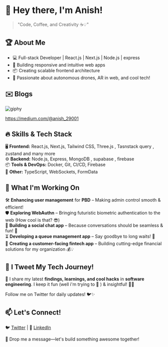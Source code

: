 # 🚀 Hey there, I'm Anish! 

> "Code, Coffee, and Creativity ☕💡"
## 🏆 About Me

- 💻 Full-stack Developer | React.js | Next.js | Node.js | express
- 🎨 Building responsive and intuitive web apps
- 📦 Creating scalable frontend architecture
- 🚀 Passionate about autonomous drones, AR in web, and cool tech!
## ✉️ Blogs

![giphy](https://github.com/user-attachments/assets/8cc0cee9-a2c8-421a-b198-cf0d0acfb014)

https://medium.com/@anish_29001
## 🔥 Skills & Tech Stack

🖥️ **Frontend:** React.js, Next.js, Tailwind CSS, Three.js , Tasnstack query , zustand and many more<br>
⚙️ **Backend:** Node.js, Express, MongoDB , supabase , firebase<br>
📦 **Tools & DevOps:** Docker, Git, CI/CD, Firebase<br>
📱 **Other:** TypeScript, WebSockets, FormData


## 🎯 What I'm Working On

🛠️ **Enhancing user management** for **PBD** – Making admin control smooth & efficient!<br>
🛡️ **Exploring WebAuthn** – Bringing futuristic biometric authentication to the web (How cool is that? 😎)<br>
💬 **Building a social chat app** – Because conversations should be seamless & fun! 📲<br>
⏳ **Developing a queue management app** – Say goodbye to long waits! 🚀<br>
🏦 **Creating a customer-facing fintech app** – Building cutting-edge financial solutions for my organization 💰💡<br>

## 📢 I Tweet My Tech Journey!

🚀 I share my latest **findings, learnings, and cool hacks** in **software engineering**. I keep it fun (well i'm trying to 🧔 ) & insightful! 🎯💡

Follow me on Twitter for daily updates! 🐦✨

## 📫 Let's Connect!

 🐦 [Twitter](https://twitter.com/itsanishmv) | 🔗 [LinkedIn](https://linkedin.com/in/anish-mv)

💌 Drop me a message—let's build something awesome together!
